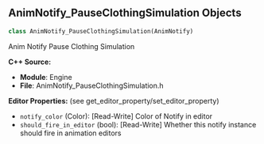 ## AnimNotify_PauseClothingSimulation Objects

```python
class AnimNotify_PauseClothingSimulation(AnimNotify)
```

Anim Notify Pause Clothing Simulation

**C++ Source:**

- **Module**: Engine
- **File**: AnimNotify_PauseClothingSimulation.h

**Editor Properties:** (see get_editor_property/set_editor_property)

- ``notify_color`` (Color):  [Read-Write] Color of Notify in editor
- ``should_fire_in_editor`` (bool):  [Read-Write] Whether this notify instance should fire in animation editors

<a id="unreal.AnimNotify_PlayParticleEffect"></a>